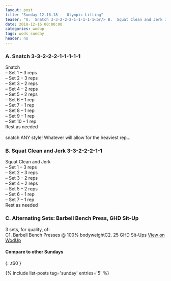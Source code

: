 ```yaml
---
layout: post
title: "Sunday 12.16.18 -  Olympic Lifting"
teaser: "A.  Snatch 3-3-2-2-2-1-1-1-1-1<br/> B.  Squat Clean and Jerk 3-3-2-2-2-1-1<br/> C. Alternating Sets: Barbell Bench Press, GHD Sit-Up"
date: 2018-12-16 00:00:00
categories: wodup
tags: wods sunday
header: no
---
```



<h3>A.  Snatch 3-3-2-2-2-1-1-1-1-1</h3>
Snatch<br/>– Set 1 – 3 reps <br/>– Set 2 – 3 reps <br/>– Set 3 – 2 reps <br/>– Set 4 – 2 reps <br/>– Set 5 – 2 reps <br/>– Set 6 – 1 rep <br/>– Set 7 – 1 rep <br/>– Set 8 – 1 rep <br/>– Set 9 – 1 rep <br/>– Set 10 – 1 rep <br/>Rest as needed<br/><br/>snatch ANY style!  Whatever will allow for the heaviest rep…
<h3>B.  Squat Clean and Jerk 3-3-2-2-2-1-1</h3>
Squat Clean and Jerk<br/>– Set 1 – 3 reps <br/>– Set 2 – 3 reps <br/>– Set 3 – 2 reps <br/>– Set 4 – 2 reps <br/>– Set 5 – 2 reps <br/>– Set 6 – 1 rep <br/>– Set 7 – 1 rep <br/>Rest as needed<br/>
<h3>C. Alternating Sets: Barbell Bench Press, GHD Sit-Up</h3>
3 sets, for quality,  of:<br/>C1. Barbell Bench Presses @ 100% bodyweightC2. 25 GHD Sit-Ups
<a href="https://www.wodup.com/gyms/asphodel/wods/11693" target="blank">View on WodUp</a>


#### Compare to other Sundays
{: .t60 }

{% include list-posts tag='sunday' entries='5' %}